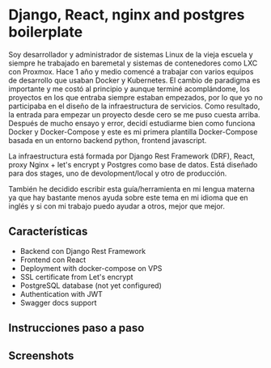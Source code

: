# Django, React, nginx and postgres boilerplate

Soy desarrollador y administrador de sistemas Linux de la vieja escuela y siempre he trabajado en baremetal y sistemas de contenedores como LXC con Proxmox. Hace 1 año y medio comencé a trabajar con varios equipos de desarrollo que usaban Docker y Kubernetes. El cambio de paradigma es importante y me costó al principio y aunque terminé acomplándome, los proyectos en los que entraba siempre estaban empezados, por lo que yo no participaba en el diseño de la infraestructura de servicios. Como resultado, la entrada para empezar un proyecto desde cero se me puso cuesta arriba. Después de mucho ensayo y error, decidí estudiarme bien como funciona Docker y Docker-Compose y este es mi primera plantilla Docker-Compose basada en un entorno backend python, frontend javascript.


La infraestructura está formada por Django Rest Framework (DRF), React, proxy Nginx + let's encrypt y Postgres como base de datos. Está diseñado para dos stages, uno de devolopment/local y otro de producción.

También he decidido escribir esta guía/herramienta en mi lengua materna ya que hay bastante menos ayuda sobre este tema en mi idioma que en inglés y si con mi trabajo puedo ayudar a otros, mejor que mejor.

## Características

- Backend con Django Rest Framework
- Frontend con React 
- Deployment with docker-compose on VPS
- SSL certificate from Let's encrypt
- PostgreSQL database (not yet configured)
- Authentication with JWT
- Swagger docs support

## Instrucciones paso a paso


## Screenshots
